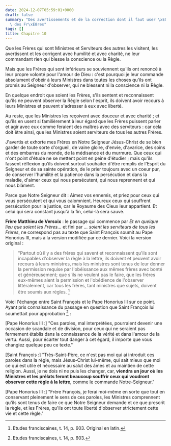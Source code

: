 ```yaml
---
date: 2024-12-07T05:59:01+0000
draft: false
summary: "Des avertissements et de la correction dont il faut user \xE0 l'\xE9gard\
  \ des Fr\xE8res"
tags: []
title: Chapitre 10
---
```




Que les Frères qui sont Ministres et Serviteurs des autres les visitent, les avertissent et les corrigent avec humilité et avec charité, ne leur commandant rien qui blesse la conscience ou la Règle.

Mais que les Frères qui sont inférieurs se souviennent qu'ils ont renoncé à leur propre volonté pour l'amour de Dieu : c'est pourquoi je leur commande absolument d'obéir à leurs Ministres dans toutes les choses qu'ils ont promis au Seigneur d'observer, qui ne blessent ni la conscience ni la Règle.

En quelque endroit que soient les Frères, s'ils sentent et reconnaissent qu'ils ne peuvent observer la Règle selon l'esprit, ils doivent avoir recours à leurs Ministres et peuvent s'adresser à eux avec liberté.

Au reste, que les Ministres les reçoivent avec douceur et avec charité ; et qu'ils en usent si familièrement à leur égard que les Frères puissent parler et agir avec eux comme feraient des maîtres avec des serviteurs : car cela doit être ainsi, que les Ministres soient serviteurs de tous les autres Frères.

J'avertis et exhorte mes Frères en Notre Seigneur Jésus-Christ de se bien garder de toute sorte d'orgueil, de vaine gloire, d'envie, d'avarice, des soins et des embarras du monde, de la médisance et du murmure. Que ceux qui n'ont point d'étude ne se mettent point en peine d'étudier ; mais qu'ils fassent réflexion qu'ils doivent surtout souhaiter d'être remplis de l'Esprit du Seigneur et de sa sainte opération, de le prier toujours avec un coeur pur, de conserver l'humilité et la patience dans la persécution et dans la maladie, d'aimer ceux qui nous persécutent, qui nous reprennent et qui nous blâment.

Parce que Notre Seigneur dit : Aimez vos ennemis, et priez pour ceux qui vous persécutent et qui vous calomnient. Heureux ceux qui souffrent persécution pour la justice, car le Royaume des Cieux leur appartient. Et celui qui sera constant jusqu'à la fin, celui-là sera sauvé.


**Frère Matthieu de Versoix** : le passage qui commence par *Et en quelque lieu que soient les Frères...* et fini par *... soient les serviteurs de tous les Frères*, ne correspond pas au texte que Saint François soumit au Pape Honorius III, mais à la version modifiée par ce dernier. Voici la version original :

> "Partout où il y a des frères qui savent et reconnaissent qu'ils sont incapables d'observer la règle à la lettre, ils doivent et peuvent avoir recours à leurs ministres, mais les ministres sont tenus de leur donner la permission requise par l'obéissance aux mêmes frères avec bonté et généreusement; que s'ils ne veulent pas le faire, que les frères eux-mêmes aient la permission et l'obédience de l'observer littéralement, car tous les frères, tant ministres que sujets, doivent être soumis aux règles. [^1]

[^1]: Etudes franciscaines, t. 14, p. 603. Original en latin.

Voici l'échange entre Saint François et le Pape Honorius III sur ce point. Ayant pris connaissance du passage en question que Saint François lui soumettait pour approbation [^2] :

[Pape Honorius III :] "Ces paroles, mal interprétées, pourraient devenir une occasion de scandale et de division, pour ceux qui ne seraient pas fermement établis dans la connaissance de la vérité et dans l'amour de la vertu. Aussi, pour écarter tout danger à cet égard, il importe que vous changiez quelque peu ce texte."

[Saint François :] "Très-Saint-Père, ce n'est pas moi qui ai introduit ces paroles dans la règle, mais Jésus-Christ lui-même, qui sait mieux que moi ce qui est utile et nécessaire au salut des âmes et au maintien de cette religion. Aussi, je ne dois ni ne puis les changer, car, **viendra un jour où les Ministres et les prélats feront beaucoup souffrir ceux qui voudront observer cette règle à la lettre**, comme le commande Notre-Seigneur."

[Pape Honorius III :] "Frère François, je ferai moi-même en sorte que tout en conservant pleinement le sens de ces paroles, les Ministres comprennent qu'ils sont tenus de faire ce que Notre Seigneur demande et ce que prescrit la règle, et les Frères, qu'ils ont toute liberté d'observer strictement cette vie et cette règle."

[^2]: Etudes franciscaines, t. 14, p. 603.
